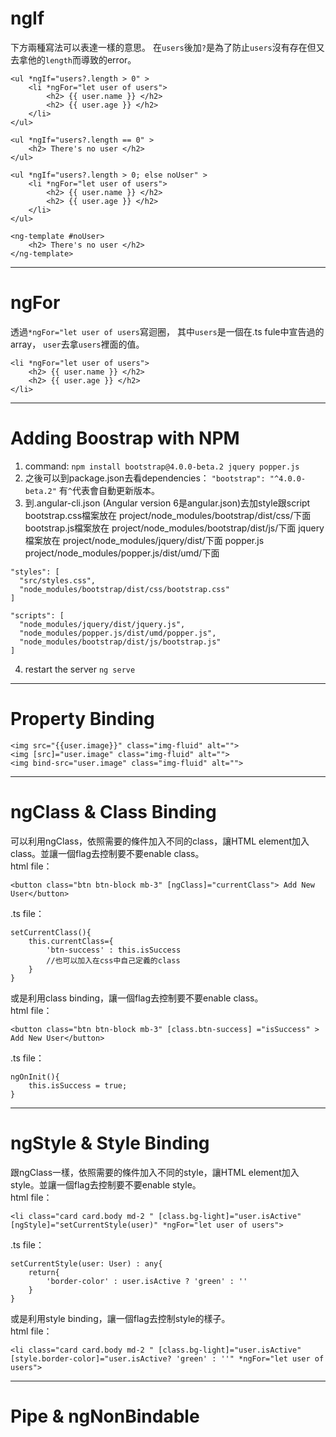 # ngIf
下方兩種寫法可以表達一樣的意思。
在`users`後加`?`是為了防止`users`沒有存在但又去拿他的`length`而導致的error。
```
<ul *ngIf="users?.length > 0" >
    <li *ngFor="let user of users">
        <h2> {{ user.name }} </h2>
        <h2> {{ user.age }} </h2>
    </li>
</ul>

<ul *ngIf="users?.length == 0" >
    <h2> There's no user </h2>
</ul>
```

```
<ul *ngIf="users?.length > 0; else noUser" >
    <li *ngFor="let user of users">
        <h2> {{ user.name }} </h2>
        <h2> {{ user.age }} </h2>
    </li>
</ul>

<ng-template #noUser>
    <h2> There's no user </h2>
</ng-template>
```

***

# ngFor
透過`*ngFor="let user of users`寫迴圈，
其中`users`是一個在.ts fule中宣告過的array，
`user`去拿`users`裡面的值。
```
<li *ngFor="let user of users">
    <h2> {{ user.name }} </h2>
    <h2> {{ user.age }} </h2>
</li>
```

***

# Adding Boostrap with NPM
1. command: `npm install bootstrap@4.0.0-beta.2 jquery popper.js`
2. 之後可以到package.json去看dependencies：
`"bootstrap": "^4.0.0-beta.2"`
有`^`代表會自動更新版本。
3. 到.angular-cli.json (Angular version 6是angular.json)去加style跟script
bootstrap.css檔案放在 project/node_modules/bootstrap/dist/css/下面
bootstrap.js檔案放在 project/node_modules/bootstrap/dist/js/下面
jquery檔案放在 project/node_modules/jquery/dist/下面
popper.js project/node_modules/popper.js/dist/umd/下面

```
"styles": [
  "src/styles.css",
  "node_modules/bootstrap/dist/css/bootstrap.css"
]
```
```
"scripts": [
  "node_modules/jquery/dist/jquery.js",
  "node_modules/popper.js/dist/umd/popper.js",
  "node_modules/bootstrap/dist/js/bootstrap.js"
]
```
4. restart the server `ng serve`

***

# Property Binding
```
<img src="{{user.image}}" class="img-fluid" alt="">
<img [src]="user.image" class="img-fluid" alt="">
<img bind-src="user.image" class="img-fluid" alt="">
```

***

# ngClass & Class Binding
可以利用ngClass，依照需要的條件加入不同的class，讓HTML element加入class。並讓一個flag去控制要不要enable class。    
html file：
```
<button class="btn btn-block mb-3" [ngClass]="currentClass"> Add New User</button>
```
.ts file：
```
setCurrentClass(){
    this.currentClass={
        'btn-success' : this.isSuccess 
        //也可以加入在css中自己定義的class
    }
}
```

或是利用class binding，讓一個flag去控制要不要enable class。   
html file：
```
<button class="btn btn-block mb-3" [class.btn-success] ="isSuccess" > Add New User</button>
```
.ts file：
```
ngOnInit(){
    this.isSuccess = true;
}
```

***

# ngStyle & Style Binding
跟ngClass一樣，依照需要的條件加入不同的style，讓HTML element加入style。並讓一個flag去控制要不要enable style。    
html file：
```
<li class="card card.body md-2 " [class.bg-light]="user.isActive" [ngStyle]="setCurrentStyle(user)" *ngFor="let user of users">
```
.ts file：
```
setCurrentStyle(user: User) : any{
    return{
        'border-color' : user.isActive ? 'green' : '' 
    }
}
```

或是利用style binding，讓一個flag去控制style的樣子。   
html file：
```
<li class="card card.body md-2 " [class.bg-light]="user.isActive" [style.border-color]="user.isActive? 'green' : ''" *ngFor="let user of users">
```

***

# Pipe & ngNonBindable


